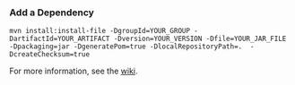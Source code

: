 ### Add a Dependency

    mvn install:install-file -DgroupId=YOUR_GROUP -DartifactId=YOUR_ARTIFACT -Dversion=YOUR_VERSION -Dfile=YOUR_JAR_FILE -Dpackaging=jar -DgeneratePom=true -DlocalRepositoryPath=.  -DcreateChecksum=true

For more information, see the [wiki](https://github.com/RooBotics-FRC/RooMaven/wiki).
